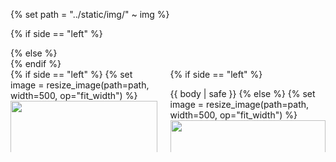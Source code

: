 {% set path = "../static/img/" ~ img %}

{% if side == "left" %}
<section class="section hero has-background-grey-lighter">
{% else %}
<section class="section hero">
{% endif %}
<div class="hero-body">
<div class="container">
<div class="columns is-desktop">
<div class="column is-10 is-offset-1 content has-text-justified">

<div class="columns is-vcentered">
<div class="column">
{% if side == "left" %}
{% set image = resize_image(path=path, width=500, op="fit_width") %}
<img src="{{ image.url }}" style="width: 100%;">
{% else %}

{{ body | safe }}
{% endif %}
</div>
<div class="column">
{% if side == "left" %}

{{ body | safe }}
{% else %}
{% set image = resize_image(path=path, width=500, op="fit_width") %}
<img src="{{ image.url }}" style="width: 100%;">
{% endif %}
</div>
</div>
</div>

</div>
</div>
</div>
</section>
